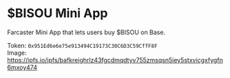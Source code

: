 # $BISOU Mini App

Farcaster Mini App that lets users buy $BISOU on Base.

Token: `0x951Ed6e6e75e913494C19173C30C6D3C59CffF8F`  
Image: https://ipfs.io/ipfs/bafkreighrlz43fgcdmqdtyv755zmsqsn5iey5stxvicgxfygfn6mxoy474
